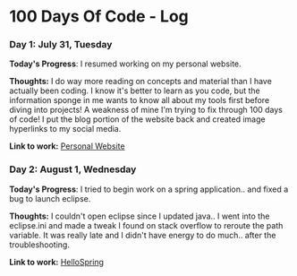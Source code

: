 # 100 Days Of Code - Log

### Day 1: July 31, Tuesday

**Today's Progress**: I resumed working on my personal website.

**Thoughts:** I do way more reading on concepts and material than I have actually been coding. I know it's better to learn as you code, but the information sponge in me wants to know all about my tools first before diving into projects! A weakness of mine I'm trying to fix through 100 days of code! I put the blog portion of the website back and created image hyperlinks to my social media. 

**Link to work:** [Personal Website](wakahisa.github.io)

### Day 2: August 1, Wednesday

**Today's Progress**: I tried to begin work on a spring application.. and fixed a bug to launch eclipse.

**Thoughts:** I couldn't open eclipse since I updated java.. I went into the eclipse.ini and made a tweak I found on stack overflow to reroute the path variable. It was really late and I didn't have energy to do much.. after the troubleshooting.

**Link to work:** [HelloSpring](https://github.com/Wakahisa/HelloSpring)
